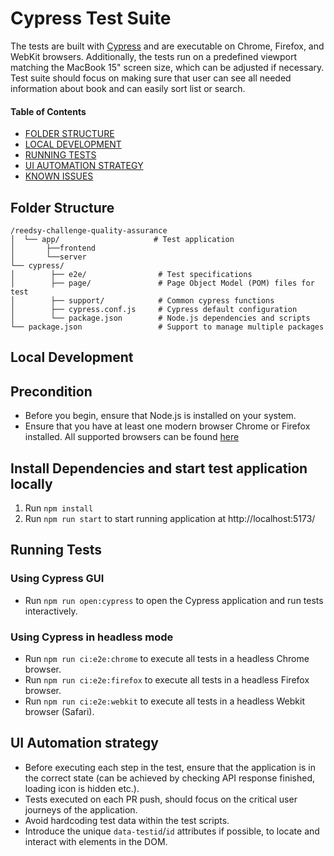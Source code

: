 # Cypress Test Suite

The tests are built with [Cypress](https://www.cypress.io) and are executable on Chrome, Firefox, and WebKit browsers. Additionally, the tests run on a predefined viewport matching the MacBook 15" screen size, which can be adjusted if necessary. Test suite should focus on making sure that user can see all needed information about book and can easily sort list or search. 

#### Table of Contents

- [FOLDER STRUCTURE](#folder-structure)
- [LOCAL DEVELOPMENT](#local-development)
- [RUNNING TESTS](#running-tests)
- [UI AUTOMATION STRATEGY](#ui-automation-strategy)
- [KNOWN ISSUES](#known-issues-and-potential-improvements)

## Folder Structure

```
/reedsy-challenge-quality-assurance 
│  └── app/                     # Test application
│       ├──frontend
│       └──server      
└── cypress/
│        ├── e2e/                # Test specifications
│        ├── page/               # Page Object Model (POM) files for test
│        ├── support/            # Common cypress functions
│        ├── cypress.conf.js     # Cypress default configuration
│        └── package.json        # Node.js dependencies and scripts
└── package.json                 # Support to manage multiple packages 
```

## Local Development

## Precondition

- Before you begin, ensure that Node.js is installed on your system.
- Ensure that you have at least one modern browser Chrome or Firefox installed. 
  All supported browsers can be found [here](https://docs.cypress.io/app/references/launching-browsers#Browsers)

## Install Dependencies and start test application locally

1. Run `npm install`
2. Run `npm run start` to start running application at http://localhost:5173/

## Running Tests

### Using Cypress GUI

- Run `npm run open:cypress` to open the Cypress application and run tests interactively.

### Using Cypress in headless mode

- Run `npm run ci:e2e:chrome` to execute all tests in a headless Chrome browser.
- Run `npm run ci:e2e:firefox` to execute all tests in a headless Firefox browser.
- Run `npm run ci:e2e:webkit` to execute all tests in a headless Webkit browser (Safari).

## UI Automation strategy

- Before executing each step in the test, ensure that the application is in the correct state (can be achieved by checking API response finished, loading icon is hidden etc.).
- Tests executed on each PR push, should focus on the critical user journeys of the application.
- Avoid hardcoding test data within the test scripts.
- Introduce the unique `data-testid`/`id` attributes if possible, to locate and interact with elements in the DOM.